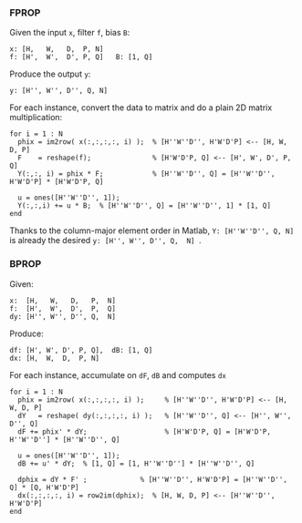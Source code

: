 ### FPROP
Given the input `x`, filter `f`, bias `B`:
``` 
x: [H,   W,   D,  P, N]
f: [H',  W',  D', P, Q]   B: [1, Q]
```
Produce the output `y`:
```
y: [H'', W'', D'', Q, N]
```

For each instance, convert the data to matrix and do a plain 2D matrix multiplication:
``` 
for i = 1 : N
  phix = im2row( x(:,:,:,:, i) );  % [H''W''D'', H'W'D'P] <-- [H, W, D, P]
  F    = reshape(f);               % [H'W'D'P, Q] <-- [H', W', D', P, Q] 
  Y(:,:, i) = phix * F;            % [H''W''D'', Q] = [H''W''D'', H'W'D'P] * [H'W'D'P, Q]
  
  u = ones([H''W''D'', 1]); 
  Y(:,:,i) += u * B;  % [H''W''D'', Q] = [H''W''D'', 1] * [1, Q]
end
```
Thanks to the column-major element order in Matlab, `Y: [H''W''D'', Q, N]` is already the desired `y: [H'', W'', D'', Q,  N] `. 

### BPROP
Given:
```
x:  [H,   W,   D,   P,  N]
f:  [H',  W',  D',  P,  Q]
dy: [H'', W'', D'', Q,  N]
```
Produce:
```
df: [H', W', D', P, Q],  dB: [1, Q]
dx: [H,  W,  D,  P, N]
```

For each instance, accumulate on `dF`, `dB` and computes `dx`
``` 
for i = 1 : N
  phix = im2row( x(:,:,:,:, i) );     % [H''W''D'', H'W'D'P] <-- [H, W, D, P]
  dY   = reshape( dy(:,:,:,:, i) );   % [H''W''D'', Q] <-- [H'', W'', D'', Q]
  dF += phix' * dY;                   % [H'W'D'P, Q] = [H'W'D'P, H''W''D''] * [H''W''D'', Q]
  
  u = ones([H''W''D'', 1]);
  dB += u' * dY;  % [1, Q] = [1, H''W''D''] * [H''W''D'', Q]
  
  dphix = dY * F' ;             % [H''W''D'', H'W'D'P] = [H''W''D'', Q] * [Q, H'W'D'P]
  dx(:,:,:,:, i) = row2im(dphix);  % [H, W, D, P] <-- [H''W''D'', H'W'D'P]
end
```
